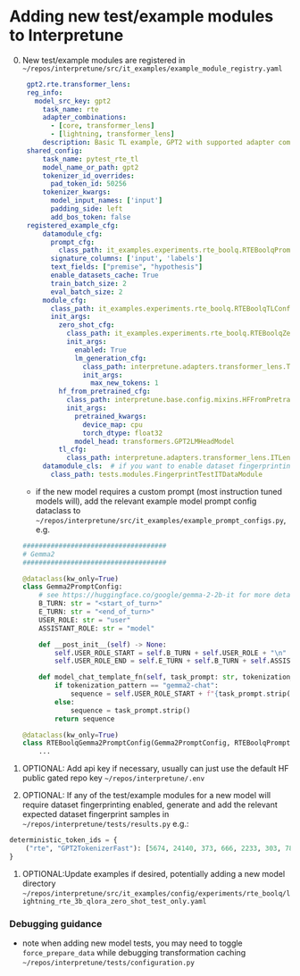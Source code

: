 # Adding new test/example modules to Interpretune

0. New test/example modules are registered in
   `~/repos/interpretune/src/it_examples/example_module_registry.yaml`

   ```yaml
    gpt2.rte.transformer_lens:
    reg_info:
      model_src_key: gpt2
        task_name: rte
        adapter_combinations:
          - [core, transformer_lens]
          - [lightning, transformer_lens]
        description: Basic TL example, GPT2 with supported adapter compositions
    shared_config:
        task_name: pytest_rte_tl
        model_name_or_path: gpt2
        tokenizer_id_overrides:
          pad_token_id: 50256
        tokenizer_kwargs:
          model_input_names: ['input']
          padding_side: left
          add_bos_token: false
    registered_example_cfg:
        datamodule_cfg:
          prompt_cfg:
            class_path: it_examples.experiments.rte_boolq.RTEBoolqPromptConfig
          signature_columns: ['input', 'labels']
          text_fields: ["premise", "hypothesis"]
          enable_datasets_cache: True
          train_batch_size: 2
          eval_batch_size: 2
        module_cfg:
          class_path: it_examples.experiments.rte_boolq.RTEBoolqTLConfig
          init_args:
            zero_shot_cfg:
              class_path: it_examples.experiments.rte_boolq.RTEBoolqZeroShotClassificationConfig
              init_args:
                enabled: True
                lm_generation_cfg:
                  class_path: interpretune.adapters.transformer_lens.TLensGenerationConfig
                  init_args:
                    max_new_tokens: 1
            hf_from_pretrained_cfg:
              class_path: interpretune.base.config.mixins.HFFromPretrainedConfig
              init_args:
                pretrained_kwargs:
                  device_map: cpu
                  torch_dtype: float32
                model_head: transformers.GPT2LMHeadModel
            tl_cfg:
              class_path: interpretune.adapters.transformer_lens.ITLensFromPretrainedConfig
        datamodule_cls:  # if you want to enable dataset fingerprinting, override the base test datamodule as follows:
          class_path: tests.modules.FingerprintTestITDataModule
   ```

   - if the new model requires a custom prompt (most instruction tuned models will), add the relevant example model
     prompt config dataclass to `~/repos/interpretune/src/it_examples/example_prompt_configs.py`, e.g.

   ```python
   ####################################
   # Gemma2
   ####################################

   @dataclass(kw_only=True)
   class Gemma2PromptConfig:
       # see https://huggingface.co/google/gemma-2-2b-it for more details
       B_TURN: str = "<start_of_turn>"
       E_TURN: str = "<end_of_turn>"
       USER_ROLE: str = "user"
       ASSISTANT_ROLE: str = "model"

       def __post_init__(self) -> None:
           self.USER_ROLE_START = self.B_TURN + self.USER_ROLE + "\n"
           self.USER_ROLE_END = self.E_TURN + self.B_TURN + self.ASSISTANT_ROLE + "\n"

       def model_chat_template_fn(self, task_prompt: str, tokenization_pattern: Optional[str] = None) -> str:
           if tokenization_pattern == "gemma2-chat":
               sequence = self.USER_ROLE_START + f"{task_prompt.strip()} {self.USER_ROLE_END}"
           else:
               sequence = task_prompt.strip()
           return sequence

   @dataclass(kw_only=True)
   class RTEBoolqGemma2PromptConfig(Gemma2PromptConfig, RTEBoolqPromptConfig):
       ...
   ```

1. OPTIONAL: Add api key if necessary, usually can just use the default HF public gated repo key
   `~/repos/interpretune/.env`

1. OPTIONAL: If any of the test/example modules for a new model will require dataset fingerprinting enabled, generate
   and add the relevant expected dataset fingerprint samples in `~/repos/interpretune/tests/results.py` e.g.:

```python
deterministic_token_ids = {
    ("rte", "GPT2TokenizerFast"): [5674, 24140, 373, 666, 2233, 303, 783, 783, 2055, 319, 373, 910, 17074, 284, 6108]
}
```

1. OPTIONAL:Update examples if desired, potentially adding a new model directory
   `~/repos/interpretune/src/it_examples/config/experiments/rte_boolq/lightning_rte_3b_qlora_zero_shot_test_only.yaml`

### Debugging guidance

- note when adding new model tests, you may need to toggle `force_prepare_data` while debugging transformation caching
  `~/repos/interpretune/tests/configuration.py`
